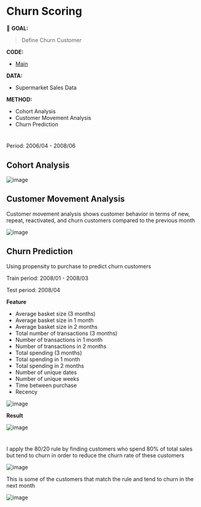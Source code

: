 # Churn Scoring
:round_pushpin: **GOAL:**
> Define Churn Customer

**CODE:** 
- [Main](./main.ipynb)

**DATA:**  
- Supermarket Sales Data

**METHOD:**
- Cohort Analysis
- Customer Movement Analysis
- Churn Prediction

#

Period: 2006/04 - 2008/06

## Cohort Analysis

![image](https://github.com/terjirapat/MADT8101-Customer-Analytics/assets/77285026/91e74e55-4328-486b-b3d2-5887dd457fab)

## Customer Movement Analysis

Customer movement analysis shows customer behavior in terms of new, repeat, reactivated, and churn customers compared to the previous month

![image](https://github.com/terjirapat/MADT8101-Customer-Analytics/assets/77285026/bcad3657-eb0a-4caa-b789-d080c63bfd1c)

## Churn Prediction

Using propensity to purchase to predict churn customers

Train period: 2008/01 - 2008/03

Test period: 2008/04

**Feature**

- Average basket size (3 months)
- Average basket size in 1 month
- Average basket size in 2 months
- Total number of transactions (3 months)
- Number of transactions in 1 month
- Number of transactions in 2 months
- Total spending (3 months)
- Total spending in 1 month
- Total spending in 2 months
- Number of unique dates
- Number of unique weeks
- Time between purchase
- Recency

![image](https://github.com/terjirapat/MADT8101-Customer-Analytics/assets/77285026/8a6ef590-d23d-4555-b38d-38807e5f509f)

**Result**

![image](https://github.com/terjirapat/MADT8101-Customer-Analytics/assets/77285026/52d50c96-731c-4368-8a2d-84e022e83c66)

#

I apply the 80/20 rule by finding customers who spend 80% of total sales but tend to churn in order to reduce the churn rate of these customers

![image](https://github.com/terjirapat/MADT8101-Customer-Analytics/assets/77285026/44817cb4-7cc3-4eef-aded-c146efa68758)

This is some of the customers that match the rule and tend to churn in the next month

![image](https://github.com/terjirapat/MADT8101-Customer-Analytics/assets/77285026/91217796-cb72-43cc-a4a7-edaa41233b4f)


